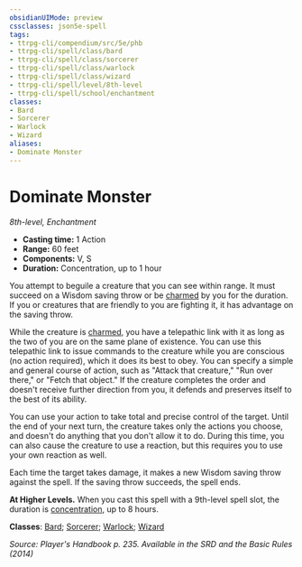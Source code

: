 ```yaml
---
obsidianUIMode: preview
cssclasses: json5e-spell
tags:
- ttrpg-cli/compendium/src/5e/phb
- ttrpg-cli/spell/class/bard
- ttrpg-cli/spell/class/sorcerer
- ttrpg-cli/spell/class/warlock
- ttrpg-cli/spell/class/wizard
- ttrpg-cli/spell/level/8th-level
- ttrpg-cli/spell/school/enchantment
classes:
- Bard
- Sorcerer
- Warlock
- Wizard
aliases:
- Dominate Monster
---
```

# Dominate Monster
*8th-level, Enchantment*  


- **Casting time:** 1 Action
- **Range:** 60 feet
- **Components:** V, S
- **Duration:** Concentration, up to 1 hour

You attempt to beguile a creature that you can see within range. It must succeed on a Wisdom saving throw or be [charmed](/3-Mechanics/CLI/Rules/conditions.md#Charmed) by you for the duration. If you or creatures that are friendly to you are fighting it, it has advantage on the saving throw.

While the creature is [charmed](/3-Mechanics/CLI/Rules/conditions.md#Charmed), you have a telepathic link with it as long as the two of you are on the same plane of existence. You can use this telepathic link to issue commands to the creature while you are conscious (no action required), which it does its best to obey. You can specify a simple and general course of action, such as "Attack that creature," "Run over there," or "Fetch that object." If the creature completes the order and doesn't receive further direction from you, it defends and preserves itself to the best of its ability.

You can use your action to take total and precise control of the target. Until the end of your next turn, the creature takes only the actions you choose, and doesn't do anything that you don't allow it to do. During this time, you can also cause the creature to use a reaction, but this requires you to use your own reaction as well.

Each time the target takes damage, it makes a new Wisdom saving throw against the spell. If the saving throw succeeds, the spell ends.

**At Higher Levels.** When you cast this spell with a 9th-level spell slot, the duration is [concentration](/3-Mechanics/CLI/Rules/conditions.md#Concentration), up to 8 hours.

**Classes**: [Bard](/3-Mechanics/CLI/Compendium/lists/list-spells-classes-bard.md); [Sorcerer](/3-Mechanics/CLI/Compendium/lists/list-spells-classes-sorcerer.md); [Warlock](/3-Mechanics/CLI/Compendium/lists/list-spells-classes-warlock.md); [Wizard](/3-Mechanics/CLI/Compendium/lists/list-spells-classes-wizard.md)

*Source: Player's Handbook p. 235. Available in the <span title='Systems Reference Document (5.1)'>SRD</span> and the Basic Rules (2014)*